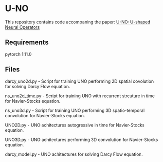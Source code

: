 # U-NO
This repository contains code accompaning the paper: [U-NO: U-shaped Neural Operators](https://arxiv.org/pdf/2204.11127.pdf)

## Requirements
pytorch 1.11.0

## Files
darcy_uno2d.py - Script for training UNO performing 2D spatial covolution for solving Darcy Flow equation.

ns_uno2d_time.py - Script for training UNO with recurrent strcuture in time for Navier-Stocks equation. 

ns_uno3d.py - Script for training UNO performing 3D spatio-temporal convolution for Navier-Stocks equation.

UNO2D.py - UNO achitectures autogressive in time for Navier-Stocks equation.

UNO3D.py - UNO achitectures performing 3D convolution for Navier-Stocks equation.

darcy_model.py - UNO achitectures for solving Darcy Flow equation.



